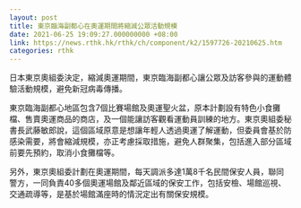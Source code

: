 ```yaml
---
layout: post
title: 東京臨海副都心在奧運期間將縮減公眾活動規模
date: 2021-06-25 19:09:27.000000000 +08:00
link: https://news.rthk.hk/rthk/ch/component/k2/1597726-20210625.htm
categories: rthk
---
```


日本東京奧組委決定，縮減奧運期間，東京臨海副都心讓公眾及訪客參與的運動體驗活動規模，避免新冠病毒傳播。

東京臨海副都心地區包含7個比賽場館及奧運聖火盆，原本計劃設有特色小食攤檔、售賣奧運商品的商店，及一個能讓訪客觀看運動員訓練的地方。東京奧組委秘書長武藤敏郎說，這個區域原意是想讓年輕人透過奧運了解運動，但委員會基於防感染需要，將會縮減規模，亦正考慮採取措施，避免人群聚集，包括進入部分區域前要先預約，取消小食攤檔等。

另外，東京奧組委計劃在奧運期間，每天調派多達1萬8千名民間保安人員，聯同警方，一同負責40多個奧運場館及鄰近區域的保安工作，包括安檢、場館巡視、交通疏導等，是基於場館滿座時的情況定出有關保安規模。
